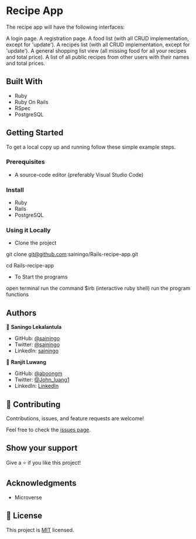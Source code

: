 # Recipe App

The recipe app will have the following interfaces:

A login page.
A registration page.
A food list (with all CRUD implementation, except for 'update').
A recipes list (with all CRUD implementation, except for 'update').
A general shopping list view (all missing food for all your recipes and total price).
A list of all public recipes from other users with their names and total prices.

## Built With

- Ruby
- Ruby On Rails
- RSpec
- PostgreSQL

## Getting Started

To get a local copy up and running follow these simple example steps.

### Prerequisites

- A source-code editor (preferably Visual Studio Code)

### Install

- Ruby
- Rails
- PostgreSQL

### Using it Locally

- Clone the project

git clone git@github.com:sainingo/Rails-recipe-app.git

cd Rails-recipe-app

- To Start the programs

open terminal
run the command $irb (interactive ruby shell)
run the program functions


## Authors

👤 **Saningo Lekalantula**

- GitHub: [@sainingo](https://github.com/sainingo)
- Twitter: [@sainingo](https://www.linkedin.com/in/sainingo/)
- LinkedIn: [sainingo](https://twitter.com/saningoInn)

👤 **Ranjit Luwang**

- GitHub: [@aboongm](https://github.com/aboongm)
- Twitter: [@John_luang1](https://twitter.com/John_luang1)
- LinkedIn: [LinkedIn](https://www.linkedin.com/in/aboongm)


## 🤝 Contributing

Contributions, issues, and feature requests are welcome!

Feel free to check the [issues page](../../issues/).

## Show your support

Give a ⭐️ if you like this project!

## Acknowledgments

- Microverse 

## 📝 License

This project is [MIT](./LICENSE.md) licensed.
